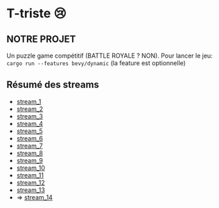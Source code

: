 # T-triste :cry:

## NOTRE PROJET

Un puzzle game compétitif (BATTLE ROYALE ? NON). Pour lancer le jeu: `cargo run --features bevy/dynamic` (la feature est optionnelle)

## Résumé des streams
* [stream_1](readmes/stream_1.md)
* [stream_2](readmes/stream_2.md)
* [stream_3](readmes/stream_3.md)
* [stream_4](readmes/stream_4.md)
* [stream_5](readmes/stream_5.md)
* [stream_6](readmes/stream_6.md)
* [stream_7](readmes/stream_7.md)
* [stream_8](readmes/stream_8.md)
* [stream_9](readmes/stream_9.md)
* [stream_10](readmes/stream_10.md)
* [stream_11](readmes/stream_11.md)
* [stream_12](readmes/stream_12.md)
* [stream_13](readmes/stream_13.md)
* => [stream_14](readmes/stream_14.md)

